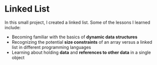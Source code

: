 # Linked List

In this small project, I created a linked list. Some of the lessons I learned include:
* Becoming familiar with the basics of **dynamic data structures**
* Recognizing the potential **size constraints** of an array versus a linked list in different programming languages
* Learning about holding **data** and **references to other data** in a single object
